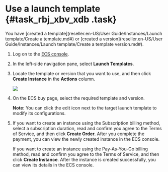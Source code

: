 # Use a launch template {#task_rbj_xbv_xdb .task}

You have [created a template](reseller.en-US/User Guide/Instances/Launch template/Create a template.md#) or [created a version](reseller.en-US/User Guide/Instances/Launch template/Create a template version.md#).

1.   Log on to the [ECS console](https://partners-intl.console.aliyun.com/#/ecs). 
2.  In the left-side navigation pane, select **Launch Templates**. 
3.  Locate the template or version that you want to use, and then click **Create Instance** in the **Actions** column. 

    ![](http://static-aliyun-doc.oss-cn-hangzhou.aliyuncs.com/assets/img/13810/15432028025354_en-US.png)

4.  On the ECS buy page, select the required template and version. 

    **Note:** You can click the edit icon next to the target launch template to modify its configurations.

5.  If you want to create an instance using the Subscription billing method, select a subscription duration, read and confirm you agree to the Terms of Service, and then click **Create Order**. After you complete the payment, you can view the newly created instance in the ECS console. 

    If you want to create an instance using the Pay-As-You-Go billing method, read and confirm you agree to the Terms of Service, and then click **Create Instance**. After the instance is created successfully, you can view its details in the ECS console.


